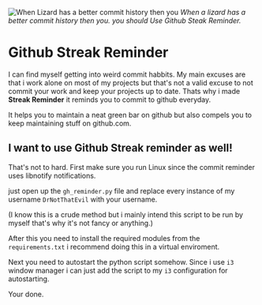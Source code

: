 ![When Lizard has a better commit history then you](https://i.imgur.com/4KvHoEl.jpg)
*When a lizard has a better commit history then you. you should Use Github Steak Reminder.*

# Github Streak Reminder

I can find myself getting into weird commit habbits. My main excuses are that i work alone on most of my projects but that's not a valid excuse to not commit your work and keep your projects up to date.
Thats why i made **Streak Reminder** it reminds you to commit to github everyday.

It helps you to maintain a neat green bar on github but also compels you to keep maintaining stuff on github.com.


## I want to use Github Streak reminder as well!
That's not to hard. First make sure you run Linux since the commit reminder uses libnotify notifications.

just open up the `gh_reminder.py` file and replace every instance of my username `DrNotThatEvil` with your username.

(I know this is a crude method but i mainly intend this script to be run by myself that's why it's not fancy or anything.)

After this you need to install the required modules from the `requirements.txt` i recommend doing this in a virtual enviroment.

Next you need to autostart the python script somehow. Since i use `i3` window manager i can just add the script to my `i3` configuration for autostarting.

Your done.

